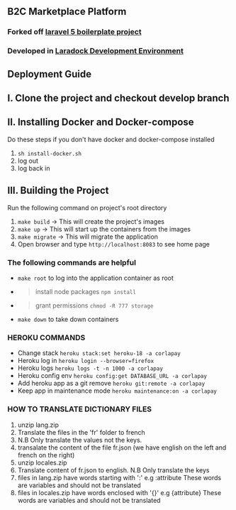 ## B2C Marketplace Platform

### Forked off [laravel 5 boilerplate project](https://github.com/rappasoft/laravel-5-boilerplate)
### Developed in [Laradock Development Environment](https://github.com/laradock/laradock)

## Deployment Guide

## I. Clone the project and checkout develop branch

## II. Installing Docker and Docker-compose

Do these steps if you don't have docker and docker-compose installed
1. `sh install-docker.sh`
2. log out
3. log back in

## III. Building the Project

Run the following command on project's root directory
1. `make build` -> This will create the project's images
2. `make up` -> This will start up the containers from the images
3. `make migrate` -> This will migrate the application
4. Open browser and type `http://localhost:8083` to see home page

### The following commands are helpful
* `make root` to log into the application container as root
* > install node packages `npm install`
* > grant permissions `chmod -R 777 storage`
* `make down` to take down containers

### HEROKU COMMANDS
* Change stack `heroku stack:set heroku-18 -a corlapay`
* Heroku log in `heroku login --browser=firefox`
* Heroku logs `heroku logs -t -n 1000 -a corlapay`
* Heroku config env `heroku config:get DATABASE_URL -a corlapay`
* Add heroku app as a git remove `heroku git:remote -a corlapay`
* Keep app in maintenance mode `heroku maintenance:on -a corlapay`

### HOW TO TRANSLATE DICTIONARY FILES

1. unzip lang.zip
2. Translate the files in the 'fr' folder to french
3. N.B Only translate the values not the keys.
4. transalate the content of the file fr.json (we have english on the left and french on the right)
5. unzip locales.zip
6. Translate content of fr.json to english. N.B Only translate the keys
7. files in lang.zip have words starting with ':' e.g :attribute These words are variables and should not be translated
8. files in locales.zip have words enclosed with '{}' e.g {attribute} These words are variables and should not be translated

